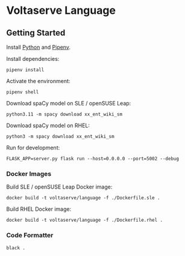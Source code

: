# Voltaserve Language

## Getting Started

Install [Python](https://www.python.org) and [Pipenv](https://pipenv.pypa.io).

Install dependencies:

```shell
pipenv install
```

Activate the environment:

```shell
pipenv shell
```

Download spaCy model on SLE / openSUSE Leap:

```shell
python3.11 -m spacy download xx_ent_wiki_sm
```

Download spaCy model on RHEL:

```shell
python3 -m spacy download xx_ent_wiki_sm
```

Run for development:

```shell
FLASK_APP=server.py flask run --host=0.0.0.0 --port=5002 --debug
```

### Docker Images

Build SLE / openSUSE Leap Docker image:

```shell
docker build -t voltaserve/language -f ./Dockerfile.sle .
```

Build RHEL Docker image:

```shell
docker build -t voltaserve/language -f ./Dockerfile.rhel .
```

### Code Formatter

```shell
black .
```

